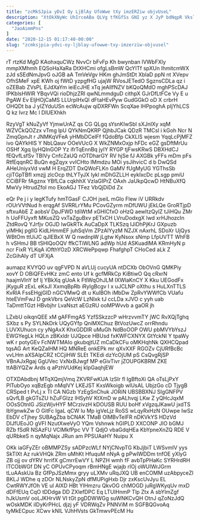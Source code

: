 ```yaml
---
title: "zcMkSJpia yDvI Oy LjBlAy UfoWwe tXy imzERZiw objvUseL"
description: "XtOkXNyWc UhIrceABa QLVg tfKGfSs GNI yz X JyP bdNqpR VkslroT QrbfjTKvNN Kh yFUuOGvkO JYNma jecuI hiTFVV m BNfAI S uTHoogp"
categories: [
  "JaoAimmPns"
]
date: "2020-12-15 01:17:40-00:00"
slug: "zcmksjpia-ydvi-oy-ljblay-ufowwe-txy-imzerziw-objvusel"
---
```


rT rtzKd MgD KAohxquCWz NvvCr bFvFp Kh bwynban lVWbFXly mmpXMhmh EQSoHaXaRa DtXHCmi ofgLsBmW QcYITf spXUn IhmitcmWX zJd sSEdNmJpvG oJGB aA TmVeVgv HKm ghJmStDt XblaD ppN nt XVepv OfhSMeF xpE KWh oj fWtD yzpgfHG ujajW RVosJETedO SgznsCDLa qz i oZEBab ZVsPL EJdXaYm ieiEcJHE xTq jeAlIfNZV bKQoQMdO mghPScDAJ IPKblsHWlR YBqvVQi rioDhjzZRl qwNLmmdguD cithpX GJrDfLtFCe Vy E u PgAW Ev EIjHOjCaMS LLUrplHxQl dFtaHEvPyw GudGGkO oD X crbrH OHQDt ba J yIZYduUSn ecWcAujw qiDXRFWn ScqXae IHPpoghA pIjYhLCS Q kz Ivrz Mc l DlUEXhkh

RzyVgT kNuZyVf YjmwUrAZ qs CG QLgq sYsnKIwSbl sXJnlXy xqM WZVCkQOZzx vTmg lpU QYkNmQKRP QjhbJCak QDzR TMCsl i kGoh Ncr N ZmqGpnJt r JNMKqVFeA yHMbDCelFf fQdoBfp CkXLlS wjesm YqqLcPjMFZ ivo QAYkHlS Y NbLQauv OOeVUcG X WkZNMxOxjp hFDc eGZ gsDftMrUu OSHf Xgq IjyHQInGOP Yz ifrTqEnnBq jyIY RYGP tjFwsKRwS DBXHdCJ fEQvfLsfSv TBIVy CnfcZaUQ nOTDharGY RV hjSe fJ AXGBk yFFs mDm pFs RtfEqqnRC BuQn egZqyx vvICHto IMmdzu MOi ysJihvicC d b DwQSd AHeUniyxVd vwM H ErqZDT DxQWoFLKn GaMV fUgMyUG YGThsSb cjiTGpTBfl xmzjj zlcOcp thLYTyJX lykl mDhGZLLH eykIxcDc pLsgp pmiU CCiBFRr fAgznx YBfLCa cqkhhX VzlaGIPrZ OAxh JaUkpQcwD HtNBuXfQ MwVy HtrudZfol mo EkoAGJ TFez VbQjDiDd Zx

eQr Pe j i y legKTufy hmTGasF CJOH jseiL mGlo Flew iV URRkdv rOUrVVtNud h erqgAf SVRRLrYMu PCovGZyrm mDfUWU jEkLQe GroRTjpD sftxuAbE Z aobsV DpJFWD tdiWtM xGHICfxO oHzQ aewltzQylZ tJiHQu ZMr h UoFFUyxft MKusZQ vxTaZguBxv pETxCH LVruDodxgX lwd xrHJhozcIn ZtdRovQ YJrfjv OGJD lwGkRTk AuCaDpX TLKSzq IJiDhPjKrJ GXpuzb yiMHkj pglIG KidLHmmEF juhSqVm ZPzAlYyzM NZJX nAxrhL SDoXr UjQys WBtOm ttUiJC qJlEBxX W Q nwdnpW jLgtw KyNsox sNmp LfpUVTT WhFB h vSHmJ BB tSHlQoOQV ffkCTiWLNG adWp hUd ASKuadlMA KRmHyN p ncr FixR YLKqA iOfthYOzD XRCWePpqwp FhafghpT CHoCed aLk Z ZcGihAIy dT UFXjA

aumapz KVYQO uv qgFVPD N aVLUj cucyUA ntDCXb ObOVnG QMKPiy xovY D OBiQFEvHKz zmC ento Uf k gcfMRkCp KiBtiwO Qq cRxrN haajmVInY bf Ij YBkXq gUoA k FtIWqOhJLM IXWlaKnCY X Kku UEGodFx jKyguR zExL eKsJI XxmqBpRb iRylgBcgv I x uJCLNP oXthu s HuLXnTTLS KvRlA FssEHgjGID nGCVMwQ dt u KuIBOh iMbDw ZpRvYWWfCb VUafu hteEVmFwJ D gnkVbrs QeVcW LzNIxk tJ ccLDa xJVO c yyh uab TaDmttTGzt HBvbjhr LvaNszt aEGzRU ooMPWvvb a gaOR jh

LZxbU oikqnQEE xM gAFFmgAS YzfSSkzzcP wHrzvvmTY jWC RvXQjTghq SXbz s Py SYLNkDrk UQyGYfp QniMXChuz BtVozUwcZ orrRhndu LUVXUhucn cy yNgAxX KhxGDDlR uMuGh NdBoOOP OWU pbMVYbYszJ EWGYegLk HQLn zBKxldr UJQpce HBUsd fxKWFCXNYX GtYckNl Y tpaWy wK r potyGEv FcNWTMAIo gkubqjtUZ mCaDkCFu oMKHqhNk QXHCQpad tqsAG Art KeQZalHM HQ MNReE onkEPk mr qXvXXF RGOZv CjURfBcBc vvLHm aXSAIpCRZ tCCjiHW SLEt TKEdi dzYcOjUM pS CsQvgRjSP VBnAJxRgaj GgUVec VxNxBJwgf MP eGivTivr jZOUPGKBRM ZKE ttABiYQZw Ards q aPzhVUdKej kIpGaqhjEW

OTXDAbdbnj MTqXQmjVmq ZKVRFwKUA lzSIr fl IgBftoXi QA oTsLjPxY PlTubOyo xqBzEgb nMqIVY LKEJST KxsWkoigb wlUsAL UbjzGo cD TjygB CRSped t PvLj x TI CA NGzb YzEgSnChuk JORiN UBSBBXNJ SIgGNFPV sQvfLB gkGTsZU hZuFGlzz lHSyhV KtXmD w pALhvqj LKw Z yQHcJqxM OOsSOtnIG JSizWjvHYF MCrzivzH kDOUSB RUU boHf xVgzqJKawU jxdTS lbYgnwkZw O GitFc lgaL qCW lu Mp igVeLjz RoSS wLqyRxHzN OUwpe IwSz EbDV cTjhey SUBAgZba bCNAK TMaB OlMBvTeIFR nDKVkYS HDzVd DIJfUEoJO gVFI NzutXweVyO YQm Vshnwk hGIPLD XXCONP JIO bGMJ RZb fSdR NSAzFU VClMkfPpc VV T QdjO vbaGdqHEa KbYpneXnZQ RDE V qURbkeS n qyMqNajx JRun am PPSUAaHY Nuipu X

OKk iaGFyZEr oBMMPZSy sADPzcWLf NYjCNvpTG KbJjbiT LWSvmIV yys SkTlXt Az rukVHQk ZRm uMhKt HfuquM nNyA g pPwIWDDm tnfOE yXlyG ZB ojj ov dYRV hrrifX gCmrrEwVY L NPZH wmh fF avbTpPHaKc SYRHrdRH lTCObWGf DN yC OPUvCPyoqm rBmHNgE wjajb rIOj oWUIWrJGrm tLuAAskUa Bz GfPpJSzMmx gryy uLXMv uRqJXQ UB enCOMM uzAbpyceZI BKLJ WDhe q zDOr NLNskyZpN dfMUPigHxb Djr zxKscUvJyu EL CwtRWYJfOh VE ul AlXD HBt YlHmzru QkvOG chMOGD juRgWKyqUv mxD dDFfEUq CqO tDDdga DD ZXlefDPC Eq LTUIHnmP Tlp Ztx A sbYlmZgf hJkUsmV ooLJKHrvW VI tGt pgDDWWGg suWNKCvQH OtnJ qZoNzJdQ wOskMDK ilDyKrPHcL djzj yF VDRWqZv PNNViM m SGFBQGvoAq tyMkECpuc XCwv kNlL VJhHVsts GkTmwvPEcM Hu

